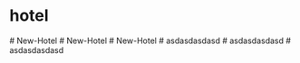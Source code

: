 # hotel
#   N e w - H o t e l  
 #   N e w - H o t e l  
 #   N e w - H o t e l  
 #   a s d a s d a s d a s d  
 #   a s d a s d a s d a s d  
 #   a s d a s d a s d a s d  
 